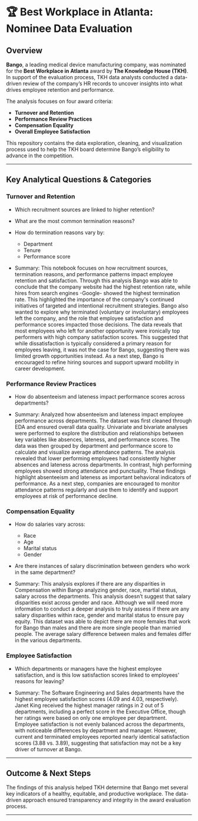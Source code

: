 # 🏆 Best Workplace in Atlanta: Nominee Data Evaluation

## Overview

**Bango**, a leading medical device manufacturing company, was nominated for the **Best Workplace in Atlanta** award by **The Knowledge House (TKH)**. In support of the evaluation process, TKH data analysts conducted a data-driven review of the company’s HR records to uncover insights into what drives employee retention and performance. 

The analysis focuses on four award criteria:
- **Turnover and Retention**
- **Performance Review Practices**
- **Compensation Equality**
- **Overall Employee Satisfaction**

This repository contains the data exploration, cleaning, and visualization process used to help the TKH board determine Bango’s eligibility to advance in the competition.

---
## Key Analytical Questions & Categories

### Turnover and Retention
- Which recruitment sources are linked to higher retention?
- What are the most common termination reasons?
- How do termination reasons vary by:
  - Department
  - Tenure
  - Performance score

- Summary: This notebook focuses on how recruitment sources, termination reasons, and performance patterns impact employee retention and satisfaction. Through this analysis Bango was able to conclude that the company website had the highest retention rate, while hires from search engines -Google- showed the highest termination rate. This highlighted the importance of the company's continued initiatives of targeted and intentional recruitment strategies. Bango also wanted to explore why terminated (voluntary or involuntary) employees left the company, and the role that employee satisfaction and performance scores impacted those decisions. The data reveals that most employees who left for another opportunity were ironically top performers with high company satisfaction scores. This suggested that while dissatisfaction is typically considered a primary reason for employees leaving, it was not the case for Bango, suggesting there was limited growth opportunities instead. As a next step, Bango is encouraged to refine hiring sources and support upward mobility in career development. 

### Performance Review Practices
- How do absenteeism and lateness impact performance scores across departments?

- Summary: Analyzed how absenteeism and lateness impact employee performance across departments. The dataset was first cleaned through EDA and ensured overall data quality. Univariate and bivariate analyses were performed to explore the distribution and relationships between key variables like absences, lateness, and performance scores. The data was then grouped by department and performance score to calculate and visualize average attendance patterns. The analysis revealed that lower performing employees had consistently higher absences and lateness across departments. In contrast, high performing employees showed strong attendance and punctuality. These findings highlight absenteeism and lateness as important behavioral indicators of performance. As a next step, companies are encouraged to monitor attendance patterns regularly and use them to identify and support employees at risk of performance decline.


### Compensation Equality
- How do salaries vary across:
  - Race
  - Age
  - Marital status
  - Gender
- Are there instances of salary discrimination between genders who work in the same department?

- Summary: This analysis explores if there are any disparities in Compensation within Bango analyzing gender, race, martial status, salary across the departments.  This analysis doesn’t suggest that salary disparities exist across gender and race. Although we will need more information to conduct a deeper analysis to truly assess if there are any salary disparities within race, gender and marital status to ensure pay equity. This dataset was able to depict there are more females that work for Bango than males and there are more single people than married people. The average salary difference between males and females differ in the various departments. 

### Employee Satisfaction
- Which departments or managers have the highest employee satisfaction, and is this low satisfaction scores linked to employees' reasons for leaving?

- Summary: The Software Engineering and Sales departments have the highest employee satisfaction scores (4.09 and 4.03, respectively). Janet King received the highest manager ratings in 2 out of 5 departments, including a perfect score in the Executive Office, though her ratings were based on only one employee per department.   Employee satisfaction is not evenly balanced across the departments, with noticeable differences by department and manager. However, current and terminated employees reported nearly identical satisfaction scores (3.88 vs. 3.89), suggesting that satisfaction may not be a key driver of turnover at Bango.
---

## Outcome & Next Steps

The findings of this analysis helped TKH determine that Bango met several key indicators of a healthy, equitable, and productive workplace. The data-driven approach ensured transparency and integrity in the award evaluation process.

---
